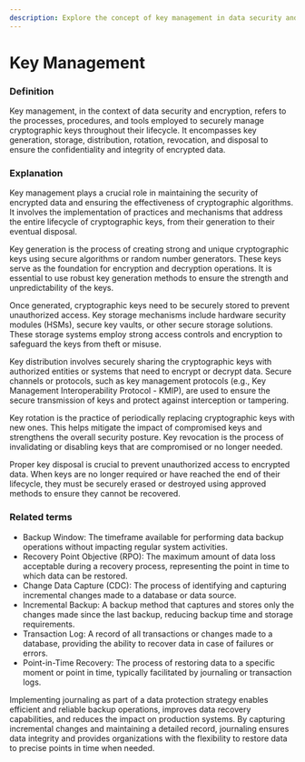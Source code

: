```yaml
---
description: Explore the concept of key management in data security and encryption.
---
```


# Key Management

### Definition

Key management, in the context of data security and encryption, refers to the processes, procedures, and tools employed to securely manage cryptographic keys throughout their lifecycle. It encompasses key generation, storage, distribution, rotation, revocation, and disposal to ensure the confidentiality and integrity of encrypted data.

### Explanation

Key management plays a crucial role in maintaining the security of encrypted data and ensuring the effectiveness of cryptographic algorithms. It involves the implementation of practices and mechanisms that address the entire lifecycle of cryptographic keys, from their generation to their eventual disposal.

Key generation is the process of creating strong and unique cryptographic keys using secure algorithms or random number generators. These keys serve as the foundation for encryption and decryption operations. It is essential to use robust key generation methods to ensure the strength and unpredictability of the keys.

Once generated, cryptographic keys need to be securely stored to prevent unauthorized access. Key storage mechanisms include hardware security modules (HSMs), secure key vaults, or other secure storage solutions. These storage systems employ strong access controls and encryption to safeguard the keys from theft or misuse.

Key distribution involves securely sharing the cryptographic keys with authorized entities or systems that need to encrypt or decrypt data. Secure channels or protocols, such as key management protocols (e.g., Key Management Interoperability Protocol - KMIP), are used to ensure the secure transmission of keys and protect against interception or tampering.

Key rotation is the practice of periodically replacing cryptographic keys with new ones. This helps mitigate the impact of compromised keys and strengthens the overall security posture. Key revocation is the process of invalidating or disabling keys that are compromised or no longer needed.

Proper key disposal is crucial to prevent unauthorized access to encrypted data. When keys are no longer required or have reached the end of their lifecycle, they must be securely erased or destroyed using approved methods to ensure they cannot be recovered.

### Related terms

* Backup Window: The timeframe available for performing data backup operations without impacting regular system activities.
* Recovery Point Objective (RPO): The maximum amount of data loss acceptable during a recovery process, representing the point in time to which data can be restored.
* Change Data Capture (CDC): The process of identifying and capturing incremental changes made to a database or data source.
* Incremental Backup: A backup method that captures and stores only the changes made since the last backup, reducing backup time and storage requirements.
* Transaction Log: A record of all transactions or changes made to a database, providing the ability to recover data in case of failures or errors.
* Point-in-Time Recovery: The process of restoring data to a specific moment or point in time, typically facilitated by journaling or transaction logs.

Implementing journaling as part of a data protection strategy enables efficient and reliable backup operations, improves data recovery capabilities, and reduces the impact on production systems. By capturing incremental changes and maintaining a detailed record, journaling ensures data integrity and provides organizations with the flexibility to restore data to precise points in time when needed.
